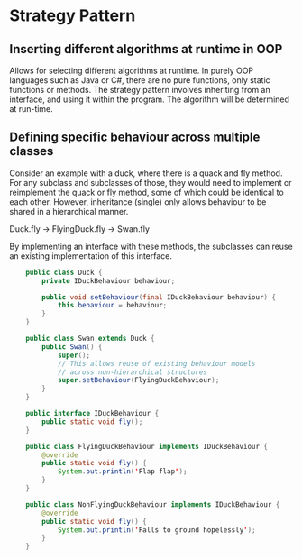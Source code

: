 # Strategy Pattern
## Inserting different algorithms at runtime in OOP
Allows for selecting different algorithms at runtime.
In purely OOP languages such as Java or C#, there are no pure functions, only
static functions or methods. 
The strategy pattern involves inheriting from an interface, and using it within
the program. The algorithm will be determined at run-time.

## Defining specific behaviour across multiple classes
Consider an example with a duck, where there is a quack and fly method.
For any subclass and subclasses of those, they would need to implement or reimplement
the quack or fly method, some of which could be identical to each other.
However, inheritance (single) only allows behaviour to be shared in a 
hierarchical manner. 

Duck.fly -> FlyingDuck.fly -> Swan.fly

By implementing an interface with these methods, the subclasses can reuse
an existing implementation of this interface.
```java
    public class Duck {
        private IDuckBehaviour behaviour;

        public void setBehaviour(final IDuckBehaviour behaviour) {
            this.behaviour = behaviour;
        }
    }

    public class Swan extends Duck {
        public Swan() {
            super();
            // This allows reuse of existing behaviour models
            // across non-hierarchical structures
            super.setBehaviour(FlyingDuckBehaviour);
        }
    }

    public interface IDuckBehaviour {
        public static void fly();
    }

    public class FlyingDuckBehaviour implements IDuckBehaviour {
        @override
        public static void fly() {
            System.out.println('Flap flap');
        } 
    }

    public class NonFlyingDuckBehaviour implements IDuckBehaviour {
        @override
        public static void fly() {
            System.out.println('Falls to ground hopelessly');
        }
    }
```